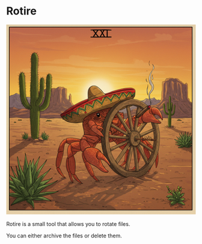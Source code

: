 # Rotire

![Rotire Logo](./rotire.png)

Rotire is a small tool that allows you to rotate files.

You can either archive the files or delete them.